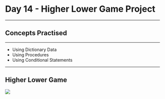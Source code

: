 # Day 14 - Higher Lower Game Project
___
## Concepts Practised
___
* Using Dictionary Data
* Using Procedures
* Using Conditional Statements
___
## Higher Lower Game
![](https://user-images.githubusercontent.com/98851253/154571535-6d8ab0e4-7960-4d9d-942d-18284ca5e6e1.gif)